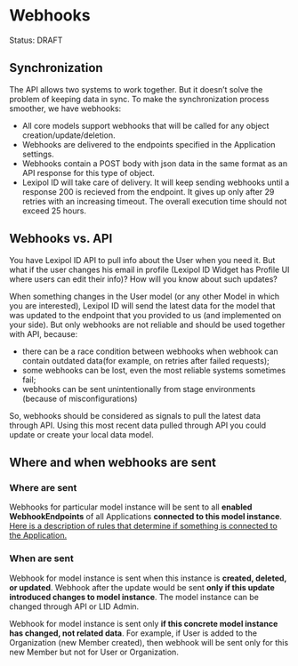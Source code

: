 # Webhooks
Status: DRAFT

## Synchronization
The API allows two systems to work together. But it doesn’t solve the problem 
of keeping data in sync. To make the synchronization process smoother, 
we have webhooks: 
* All core models support webhooks that will be called for
  any object creation/update/deletion. 
* Webhooks are delivered to the endpoints specified
  in the Application settings. 
* Webhooks contain a POST body with json data in the same format 
  as an API response for this type of object.
* Lexipol ID will take care of delivery. It will keep sending webhooks until 
  a response 200 is recieved from the endpoint. It gives up only 
  after 29 retries with an increasing timeout. The overall execution time 
  should not exceed 25 hours.

## Webhooks vs. API
You have Lexipol ID API to pull info about the User when you need it. 
But what if the user changes his email in profile (Lexipol ID Widget has 
Profile UI where users can edit their info)? 
How will you know about such updates?

When something changes in the User model (or any other Model in which 
you are interested), Lexipol ID will send the latest data for the model 
that was updated to the endpoint that you provided to us (and implemented 
on your side). But only webhooks are not reliable and should be used 
together with API, because:
* there can be a race condition between webhooks when webhook can contain 
  outdated data(for example, on retries after failed requests);
* some webhooks can be lost, even the most reliable systems sometimes fail;
* webhooks can be sent unintentionally from stage environments (because 
  of misconfigurations)

So, webhooks should be considered as signals to pull the latest data 
through API. Using this most recent data pulled through API 
you could update or create your local data model.


## Where and when webhooks are sent
### Where are sent
Webhooks for particular model instance will be sent to all **enabled
WebhookEndpoints** of all Applications **connected to this model instance**.
[Here is a description of rules that determine if something is connected 
to the Application.](./applications.md#data-connected-to-the-application)


### When are sent
Webhook for model instance is sent when this instance is **created, deleted, 
or updated**. Webhook after the update would be sent **only if this update 
introduced changes to model instance**. The model instance can be changed 
through API or LID Admin.

Webhook for model instance is sent only **if this concrete model instance 
has changed, not related data**. For example, if User is added 
to the Organization (new Member created), then webhook will be sent 
only for this new Member but not for User or Organization.
